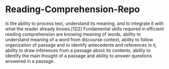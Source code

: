 # Reading-Comprehension-Repo
Is the ability to process text, understand its meaning, and to integrate it with what the reader already knows.[1][2] Fundamental skills required in efficient reading comprehension are knowing meaning of words, ability to understand meaning of a word from discourse context, ability to follow organization of passage and to identify antecedents and references in it, ability to draw inferences from a passage about its contents, ability to identify the main thought of a passage and ability to answer questions answered in a passage.
